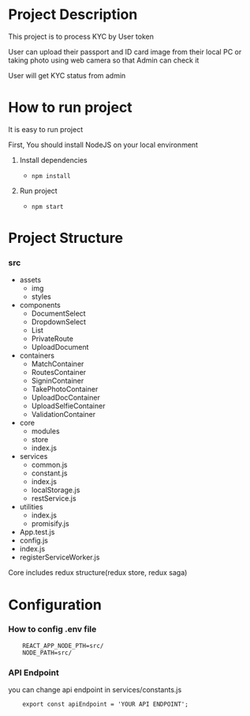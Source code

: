 # Project Description

This project is to process KYC by User token

User can upload their passport and ID card image from their local PC or taking photo using web camera so that Admin can check it

User will get KYC status from admin

# How to run project
It is easy to run project

First, You should install NodeJS on your local environment

1. Install dependencies

    * ```npm install```

2. Run project

    * ```npm start```

# Project Structure

### src
*   assets
    * img
    * styles
*   components
    * DocumentSelect
    * DropdownSelect
    * List
    * PrivateRoute
    * UploadDocument
*   containers
    * MatchContainer
    * RoutesContainer
    * SigninContainer
    * TakePhotoContainer
    * UploadDocContainer
    * UploadSelfieContainer
    * ValidationContainer
*   core
    * modules
    * store
    * index.js
*   services
    * common.js
    * constant.js
    * index.js
    * localStorage.js
    * restService.js
*   utilities
    * index.js
    * promisify.js
*   App.test.js
*   config.js
*   index.js
*   registerServiceWorker.js

Core includes redux structure(redux store, redux saga)

# Configuration
### How to config .env file

```
    REACT_APP_NODE_PTH=src/
    NODE_PATH=src/
```
### API Endpoint
you can change api endpoint in services/constants.js
```
    export const apiEndpoint = 'YOUR API ENDPOINT';
```
